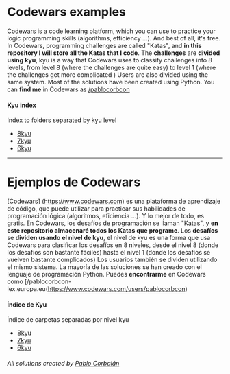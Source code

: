 # Codewars examples
[Codewars](https://www.codewars.com) is a code learning platform, which you can use to practice your logic programming skills (algorithms, efficiency ...). And best of all, it's free.
In Codewars, programming challenges are called "Katas", and **in this repository I will store all the Katas that I code**.
The **challenges** are **divided using kyu**, kyu is a way that Codewars uses to classify challenges into 8 levels, from level 8 (where the challenges are quite easy) to level 1 (where the challenges get more complicated )
Users are also divided using the same system.
Most of the solutions have been created using Python.
You can **find me** in Codewars as [/pablocorbcon](https://www.codewars.com/users/pablocorbcon)

#### Kyu index
Index to folders separated by kyu level
+ [8kyu](https://github.com/PabloCorbCon/codewars-examples/tree/master/8kyu)
+ [7kyu](https://github.com/PabloCorbCon/codewars-examples/tree/master/7kyu)
+ [6kyu](https://github.com/PabloCorbCon/codewars-examples/tree/master/6kyu)

---

# Ejemplos de Codewars
[Codewars] (https://www.codewars.com) es una plataforma de aprendizaje de código, que puede utilizar para practicar sus habilidades de programación lógica (algoritmos, eficiencia ...). Y lo mejor de todo, es gratis.
En Codewars, los desafíos de programación se llaman "Katas", y **en este repositorio almacenaré todos los Katas que programe**.
Los **desafíos** se **dividen usando  el nivel de kyu**, el nivel de kyu es una forma que usa Codewars para clasificar los desafíos en 8 niveles, desde el nivel 8 (donde los desafíos son bastante fáciles) hasta el nivel 1 (donde los desafíos se vuelven bastante complicados)
Los usuarios también se dividen utilizando el mismo sistema.
La mayoría de las soluciones se han creado con el lenguaje de programación Python.
Puedes **encontrarme** en Codewars como [/pablocorbcon-lex.europa.eu(https://www.codewars.com/users/pablocorbcon)

#### Índice de Kyu
Índice de carpetas separadas por nivel kyu
+ [8kyu](https://github.com/PabloCorbCon/codewars-examples/tree/master/8kyu)
+ [7kyu](https://github.com/PabloCorbCon/codewars-examples/tree/master/7kyu)
+ [6kyu](https://github.com/PabloCorbCon/codewars-examples/tree/master/6kyu)

###### All solutions created by [Pablo Corbalán](https://github.com/PabloCorbCon)
